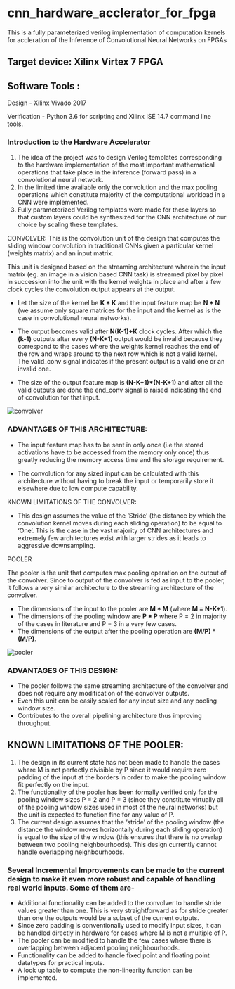 # cnn_hardware_acclerator_for_fpga
This is a fully parameterized verilog implementation of computation kernels for accleration of the Inference of Convolutional Neural Networks on FPGAs

## Target device: Xilinx Virtex 7 FPGA
## Software Tools : 
Design - Xilinx Vivado 2017

Verification - Python 3.6 for scripting and Xilinx ISE 14.7 command line tools.

### Introduction to the Hardware Accelerator

1.	The idea of the project was to design Verilog templates corresponding to the hardware implementation of the most important mathematical operations that take place in the inference (forward pass) in a convolutional neural network.
2.	In the limited time available only the convolution and the max pooling operations which constitute majority of the computational workload in a CNN were implemented.
3.	Fully parameterized Verilog templates were made for these layers so that custom layers could be synthesized for the CNN architecture of our choice by scaling these templates.

CONVOLVER:
This is the convolution unit of the design that computes the sliding window convolution in traditional CNNs given a particular kernel (weights matrix) and an input matrix.

This unit is designed based on the streaming architecture wherein the input matrix (eg. an image in a vision based CNN task) is streamed pixel by pixel in succession into the unit with the kernel weights in place and after a few clock cycles the convolution output appears at the output.

-	Let the size of the kernel be **K * K** and the input feature map be **N * N** (we assume only square matrices for the input and the kernel as is the case in convolutional neural networks).

-	The output becomes valid after **N(K-1)+K** clock cycles. After which the **(k-1)** outputs after every **(N-K+1)** output would be invalid because they correspond to the cases where the weights kernel reaches the end of the row and wraps around to the next row which is not a valid kernel. The valid_conv signal indicates if the present output is a valid one or an invalid one.
 
-	The size of the output feature map is **(N-K+1)*(N-K+1)** and after all the valid outputs are done the end_conv signal is raised indicating the end of convolution for that input.

![convolver](https://user-images.githubusercontent.com/25367201/42937416-91ca9b4e-8b6c-11e8-99e7-0d1ebb9f06f4.jpg)

### ADVANTAGES OF THIS ARCHITECTURE:

-	The input feature map has to be sent in only once (i.e the stored activations have to be accessed from the memory only once) thus greatly reducing the memory access time and the storage requirement.

-	The convolution for any sized input can be calculated with this architecture without having to break the input or temporarily store it elsewhere due to low compute capability.

KNOWN LIMITATIONS OF THE CONVOLVER:

-	This design assumes the value of the ‘Stride’ (the distance by which the convolution kernel moves during each sliding operation) to be equal to ‘One’. This is the case in the vast majority of CNN architectures and extremely few architectures exist with larger strides as it leads to aggressive downsampling.

POOLER
 
The pooler is the unit that computes max pooling operation on the output of the convolver. Since to output of the convolver is fed as input to the pooler, it follows a very similar architecture to the streaming architecture of the convolver.
-	The dimensions of the input to the pooler are **M * M** (where **M = N-K+1**).
-	The dimensions of the pooling window are **P * P** where P = 2 in majority of the cases in literature and P = 3 in a very few cases.
-	The dimensions of the output after the pooling operation are **(M/P) * (M/P)**.

![pooler](https://user-images.githubusercontent.com/25367201/42937525-db3c845e-8b6c-11e8-937b-351a52e2056f.jpg)

### ADVANTAGES OF THIS DESIGN:
-	The pooler follows the same streaming architecture of the convolver and does not require any modification of the convolver outputs. 
-	Even this unit can be easily scaled for any input size and any pooling window size.
-	Contributes to the overall pipelining architecture thus improving throughput.
## KNOWN LIMITATIONS OF THE POOLER:
1.	The design in its current state has not been made to handle the cases where M is not perfectly divisible by P since it would require zero padding of the input at the borders in order to make the pooling window fit perfectly on the input.
2.	The functionality of the pooler has been formally verified only for the pooling window sizes  P = 2 and P = 3 (since they constitute virtually all of the pooling window sizes used in most of the neural networks) but the unit is expected to function fine for any value of P.
3.	The current design assumes that the ‘stride’ of the pooling window (the distance the window moves horizontally during each sliding operation) is equal to the size of the window (this ensures that there is no overlap between two pooling neighbourhoods). This design currently cannot handle overlapping neighbourhoods.

### Several Incremental Improvements can be made to the current design to make it even more robust and capable of handling real world inputs. Some of them are-
-	Additional functionality can be added to the convolver to handle stride values greater than one. This is very straightforward as for stride greater than one the outputs would be a subset of the current outputs.
-	Since zero padding is conventionally used to modify input sizes, it can be handled directly in hardware for cases where M is not a multiple of P.
-	The pooler can be modified to handle the few cases where there is overlapping between adjacent pooling neighbourhoods.
-	Functionality can be added to handle fixed point and floating point datatypes for practical inputs.
-	A look up table to compute the non-linearity function can be implemented.  

